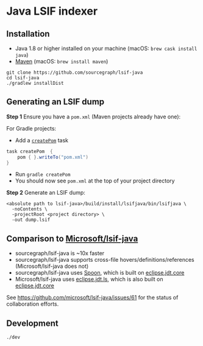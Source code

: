 # Java LSIF indexer

## Installation

- Java 1.8 or higher installed on your machine (macOS: `brew cask install java`)
- [Maven](https://maven.apache.org/install.html) (macOS: `brew install maven`)

```
git clone https://github.com/sourcegraph/lsif-java
cd lsif-java
./gradlew installDist
```

## Generating an LSIF dump

**Step 1** Ensure you have a `pom.xml` (Maven projects already have one):

For Gradle projects:

- Add a [`createPom`](https://docs.gradle.org/current/userguide/maven_plugin.html#sec:maven_convention_methods) task

```groovy
task createPom  {
    pom { }.writeTo("pom.xml")
}
```

  - Run `gradle createPom`
  - You should now see `pom.xml` at the top of your project directory

**Step 2** Generate an LSIF dump:

```
<absolute path to lsif-java>/build/install/lsifjava/bin/lsifjava \
  -noContents \
  -projectRoot <project directory> \
  -out dump.lsif
```

## Comparison to [Microsoft/lsif-java](https://github.com/Microsoft/lsif-java)

- sourcegraph/lsif-java is ~10x faster
- sourcegraph/lsif-java supports cross-file hovers/definitions/references (Microsoft/lsif-java does not)
- sourcegraph/lsif-java uses [Spoon](https://github.com/INRIA/spoon), which is built on [eclipse.jdt.core](https://github.com/eclipse/eclipse.jdt.core)
- Microsoft/lsif-java uses [eclipse.jdt.ls](https://github.com/eclipse/eclipse.jdt.ls), which is also built on [eclipse.jdt.core](https://github.com/eclipse/eclipse.jdt.core)

See https://github.com/microsoft/lsif-java/issues/61 for the status of collaboration efforts.

## Development

```
./dev
```
